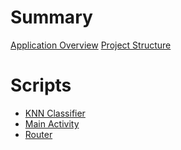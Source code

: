 # Summary
[Application Overview](./chapters/applicationOverview.md)
[Project Structure](./chapters/projectStructure.md)

# Scripts
- [KNN Classifier](./chapters/knn-classifier.md)
- [Main Activity](./chapters/main-activity.md)
- [Router](./chapters/router.md)
<!-- 

# Interfaces
- [Cell Click Listener]()

# Models
- [DBHelper]()
- [Prefs]()
- [RowData]()
- [Session]()

# Views
- [Data Form Dialog]()
- [Data Fragment]()
- [Home Fragment]()
- [Recycler View Adapter]()
- [Scan Router Fragment]()
- [Session Fragment]()
-->
